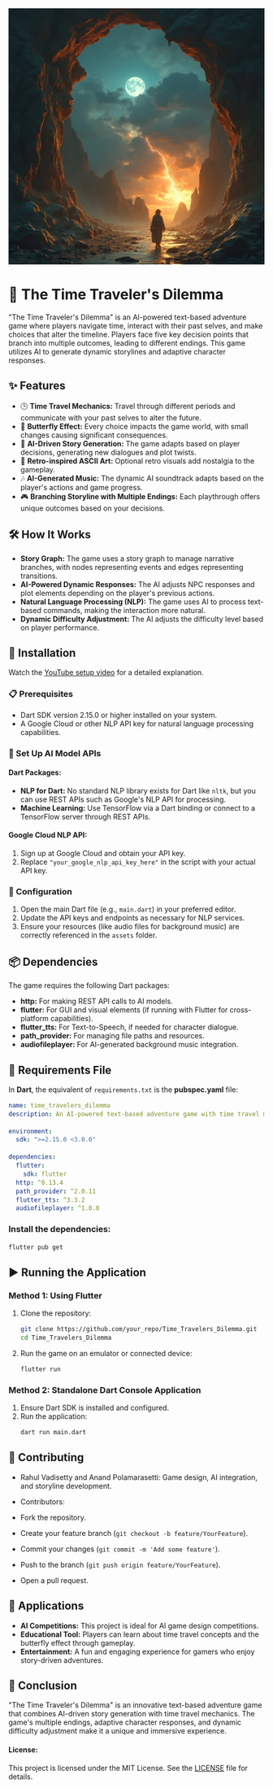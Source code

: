 <img src="./assets/timetraveller.jpg">

# 🚀 The Time Traveler's Dilemma

"The Time Traveler's Dilemma" is an AI-powered text-based adventure game where players navigate time, interact with their past selves, and make choices that alter the timeline. Players face five key decision points that branch into multiple outcomes, leading to different endings. This game utilizes AI to generate dynamic storylines and adaptive character responses.

## ✨ Features

- 🕒 **Time Travel Mechanics:** Travel through different periods and communicate with your past selves to alter the future.
- 🦋 **Butterfly Effect:** Every choice impacts the game world, with small changes causing significant consequences.
- 🤖 **AI-Driven Story Generation:** The game adapts based on player decisions, generating new dialogues and plot twists.
- 🎨 **Retro-inspired ASCII Art:** Optional retro visuals add nostalgia to the gameplay.
- 🎶 **AI-Generated Music:** The dynamic AI soundtrack adapts based on the player's actions and game progress.
- 🎮 **Branching Storyline with Multiple Endings:** Each playthrough offers unique outcomes based on your decisions.

## 🛠️ How It Works

- **Story Graph:** The game uses a story graph to manage narrative branches, with nodes representing events and edges representing transitions.
- **AI-Powered Dynamic Responses:** The AI adjusts NPC responses and plot elements depending on the player's previous actions.
- **Natural Language Processing (NLP):** The game uses AI to process text-based commands, making the interaction more natural.
- **Dynamic Difficulty Adjustment:** The AI adjusts the difficulty level based on player performance.

## 🧩 Installation

Watch the [YouTube setup video](#) for a detailed explanation.

### 📋 Prerequisites

- Dart SDK version 2.15.0 or higher installed on your system.
- A Google Cloud or other NLP API key for natural language processing capabilities.

### 🔐 Set Up AI Model APIs

#### **Dart Packages:**

- **NLP for Dart:** No standard NLP library exists for Dart like `nltk`, but you can use REST APIs such as Google's NLP API for processing.
- **Machine Learning:** Use TensorFlow via a Dart binding or connect to a TensorFlow server through REST APIs.

#### **Google Cloud NLP API:**

1. Sign up at Google Cloud and obtain your API key.
2. Replace `"your_google_nlp_api_key_here"` in the script with your actual API key.

### 🔧 Configuration

1. Open the main Dart file (e.g., `main.dart`) in your preferred editor.
2. Update the API keys and endpoints as necessary for NLP services.
3. Ensure your resources (like audio files for background music) are correctly referenced in the `assets` folder.

## 📦 Dependencies

The game requires the following Dart packages:

- **http:** For making REST API calls to AI models.
- **flutter:** For GUI and visual elements (if running with Flutter for cross-platform capabilities).
- **flutter_tts:** For Text-to-Speech, if needed for character dialogue.
- **path_provider:** For managing file paths and resources.
- **audiofileplayer:** For AI-generated background music integration.

## 📄 Requirements File

In **Dart**, the equivalent of `requirements.txt` is the **pubspec.yaml** file:

```yaml
name: time_travelers_dilemma
description: An AI-powered text-based adventure game with time travel mechanics.

environment:
  sdk: ">=2.15.0 <3.0.0"

dependencies:
  flutter:
    sdk: flutter
  http: ^0.13.4
  path_provider: ^2.0.11
  flutter_tts: ^3.3.2
  audiofileplayer: ^1.0.0
```

### Install the dependencies:

```bash
flutter pub get
```

## ▶️ Running the Application

### Method 1: Using Flutter

1. Clone the repository:
    ```bash
    git clone https://github.com/your_repo/Time_Travelers_Dilemma.git
    cd Time_Travelers_Dilemma
    ```

2. Run the game on an emulator or connected device:
    ```bash
    flutter run
    ```

### Method 2: Standalone Dart Console Application

1. Ensure Dart SDK is installed and configured.
2. Run the application:
    ```bash
    dart run main.dart
    ```

## 🤝 Contributing

- Rahul Vadisetty and Anand Polamarasetti: Game design, AI integration, and  storyline  development.
- Contributors: 

- Fork the repository.
- Create your feature branch (`git checkout -b feature/YourFeature`).
- Commit your changes (`git commit -m 'Add some feature'`).
- Push to the branch (`git push origin feature/YourFeature`).
- Open a pull request.

## 💼 Applications

- **AI Competitions:** This project is ideal for AI game design competitions.
- **Educational Tool:** Players can learn about time travel concepts and the butterfly effect through gameplay.
- **Entertainment:** A fun and engaging experience for gamers who enjoy story-driven adventures.

## 📝 Conclusion

"The Time Traveler's Dilemma" is an innovative text-based adventure game that combines AI-driven story generation with time travel mechanics. The game's multiple endings, adaptive character responses, and dynamic difficulty adjustment make it a unique and immersive experience.


#### License:
This project is licensed under the MIT License. See the [LICENSE](LICENSE) file for details.